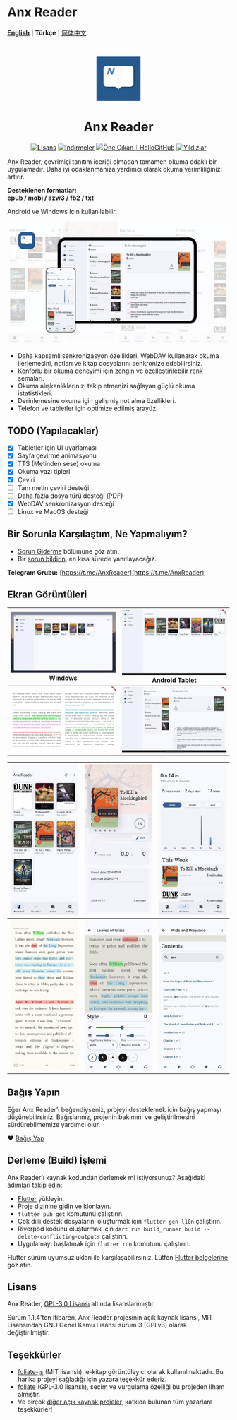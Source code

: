 # Anx Reader

**[English](README.md)** | **Türkçe** | [简体中文](README_zh.md)

<br>

<p align="center">
  <img src="./docs/images/Anx-logo.jpg" alt="Anx-logo" width="100" />
</p>
<h1 align="center">Anx Reader</h1>
<p align="center">
  <a href="https://github.com/Anxcye/anx-reader/blob/main/LICENSE"><img src="https://img.shields.io/github/license/anxcye/anx-reader" alt="Lisans" ></a>
  <a href="https://github.com/Anxcye/anx-reader/releases"><img src="https://img.shields.io/github/downloads/anxcye/anx-reader/total" alt="İndirmeler"></a>
  <a href="https://hellogithub.com/repository/819a2b3050204451bed552a8812114e5" target="_blank"><img src="https://abroad.hellogithub.com/v1/widgets/recommend.svg?rid=819a2b3050204451bed552a8812114e5&claim_uid=WBA1XOQirm2GRqs&theme=small" alt="Öne Çıkan｜HelloGitHub"/></a>
  <a href="https://github.com/anxcye/anx-reader/stargazers"><img src="https://img.shields.io/github/stars/anxcye/anx-reader" alt="Yıldızlar"></a>
</p>

Anx Reader, çevrimiçi tanıtım içeriği olmadan tamamen okuma odaklı bir uygulamadır. Daha iyi odaklanmanıza yardımcı olarak okuma verimliliğinizi artırır.

**Desteklenen formatlar:**  
**epub / mobi / azw3 / fb2 / txt**  

Android ve Windows için kullanılabilir.

![](./docs/images/9.jpg)

- Daha kapsamlı senkronizasyon özellikleri. WebDAV kullanarak okuma ilerlemesini, notları ve kitap dosyalarını senkronize edebilirsiniz.
- Konforlu bir okuma deneyimi için zengin ve özelleştirilebilir renk şemaları.
- Okuma alışkanlıklarınızı takip etmenizi sağlayan güçlü okuma istatistikleri.
- Derinlemesine okuma için gelişmiş not alma özellikleri.
- Telefon ve tabletler için optimize edilmiş arayüz.

## TODO (Yapılacaklar)
- [X] Tabletler için UI uyarlaması
- [X] Sayfa çevirme animasyonu
- [X] TTS (Metinden sese) okuma
- [X] Okuma yazı tipleri
- [X] Çeviri
- [ ] Tam metin çeviri desteği
- [ ] Daha fazla dosya türü desteği (PDF)
- [X] WebDAV senkronizasyon desteği
- [ ] Linux ve MacOS desteği

## Bir Sorunla Karşılaştım, Ne Yapmalıyım?
- [Sorun Giderme](./docs/troubleshooting.md#English) bölümüne göz atın.
- Bir [sorun bildirin](https://github.com/Anxcye/anx-reader/issues/new/choose), en kısa sürede yanıtlayacağız.

**Telegram Grubu:** [https://t.me/AnxReader](https://t.me/AnxReader)

## Ekran Görüntüleri
| ![](./docs/images/windows_main.png) **Windows** | ![](./docs/images/2wen.png) **Android Tablet** |
|:--:|:-:|
| ![](./docs/images/1wen.png) | ![](./docs/images/3wen.png) |

| ![](./docs/images/5men.jpg) | ![](./docs/images/1men.jpg) |![](./docs/images/7men.jpg)|
|:--:|:--:|:--:|
| ![](./docs/images/10men.jpg) | ![](./docs/images/9men.jpg) | ![](./docs/images/8men.jpg)|

## Bağış Yapın
Eğer Anx Reader’ı beğendiyseniz, projeyi desteklemek için bağış yapmayı düşünebilirsiniz. Bağışlarınız, projenin bakımını ve geliştirilmesini sürdürebilmemize yardımcı olur.

❤️ [Bağış Yap](https://anxcye.com/home/7)

## Derleme (Build) İşlemi
Anx Reader’ı kaynak kodundan derlemek mi istiyorsunuz? Aşağıdaki adımları takip edin:

- [Flutter](https://flutter.dev) yükleyin.
- Proje dizinine gidin ve klonlayın.
- `flutter pub get` komutunu çalıştırın.
- Çok dilli destek dosyalarını oluşturmak için `flutter gen-l10n` çalıştırın.
- Riverpod kodunu oluşturmak için `dart run build_runner build --delete-conflicting-outputs` çalıştırın.
- Uygulamayı başlatmak için `flutter run` komutunu çalıştırın.

Flutter sürüm uyumsuzlukları ile karşılaşabilirsiniz. Lütfen [Flutter belgelerine](https://flutter.dev/docs/get-started/install) göz atın.

## Lisans
Anx Reader, [GPL-3.0 Lisansı](./LICENSE) altında lisanslanmıştır.  

Sürüm 1.1.4'ten itibaren, Anx Reader projesinin açık kaynak lisansı, MIT Lisansından GNU Genel Kamu Lisansı sürüm 3 (GPLv3) olarak değiştirilmiştir.

## Teşekkürler
- [foliate-js](https://github.com/johnfactotum/foliate-js) (MIT lisanslı), e-kitap görüntüleyici olarak kullanılmaktadır. Bu harika projeyi sağladığı için yazara teşekkür ederiz.
- [foliate](https://github.com/johnfactotum/foliate) (GPL-3.0 lisanslı), seçim ve vurgulama özelliği bu projeden ilham almıştır.
- Ve birçok [diğer açık kaynak projeler](./pubspec.yaml), katkıda bulunan tüm yazarlara teşekkürler!
